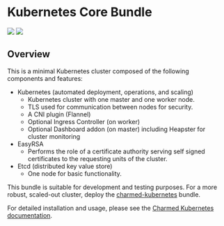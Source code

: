 # Kubernetes Core Bundle

![](https://img.shields.io/badge/kubernetes-1.23-brightgreen.svg) ![](https://img.shields.io/badge/juju-2.0+-brightgreen.svg)

## Overview

This is a minimal Kubernetes cluster composed of the following components and features:

- Kubernetes (automated deployment, operations, and scaling)
     - Kubernetes cluster with one master and one worker node.
     - TLS used for communication between nodes for security.
     - A CNI plugin (Flannel)
     - Optional Ingress Controller (on worker)
     - Optional Dashboard addon (on master) including Heapster for cluster monitoring
- EasyRSA
     - Performs the role of a certificate authority serving self signed certificates
       to the requesting units of the cluster.
- Etcd (distributed key value store)
     - One node for basic functionality.

This bundle is suitable for development and testing purposes. For a more robust, scaled-out cluster, deploy the
[charmed-kubernetes](https://jaas.ai/charmed-kubernetes) bundle.

For detailed installation and usage, please see the [Charmed Kubernetes documentation](https://ubuntu.com/kubernetes/docs).

